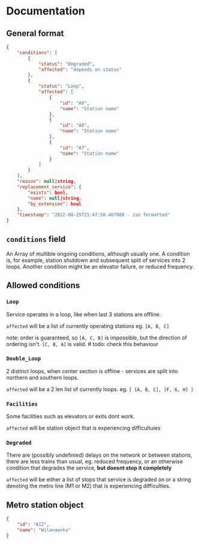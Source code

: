 # Documentation
## General format
```json
{
    "conditions": [
        {
            "status": "Degraded",
            "affected": "depends on status"
        },
        {
            "status": "Loop",
            "affected": [
                {
                    "id": "A9",
                    "name": "Station name"
                },
                {
                    "id": "A8",
                    "name": "Station name"
                },
                {
                    "id": "A7",
                    "name": "Station name"
                }
            ]
        }
    ],
    "reason": null|string,
    "replacement_service": {
        "exists": bool,
        "name": null|string,
        "by_extension": bool
    },
    "timestamp": "2022-08-25T21:47:50.467988 - iso formatted"
}
```

## `conditions` field
An Array of multible ongoing conditions, although usually one. A condition is, for example, station shutdown and subsequent split of services into 2 loops. Another condition might be an elevator failure, or reduced frequency.


## Allowed conditions
### `Loop`
Service operates in a loop, like when last 3 stations are offline.

`affected` will be a list of currently operating stations eg. `[A, B, C]`

note: order is guaranteed, so `[A, C, B]` is impossible, but the direction of ordering isn't. `[C, B, A]` is valid.  # todo: check this behaviour

### `Double_Loop`
2 distinct loops, when center section is offline - services are split into northern and southern loops.

`affected` will be a 2 len list of currently loops. eg. `[ [A, B, C], [F, G, H] ]`

### `Facilities`
Some facilities such as elevators or exits dont work.

`affected` will be station object that is experiencing difficultuies

### `Degraded`
There are (possibly undefinied) delays on the network or between stations, there are less trains than usual, eg. reduced frequency, or an otherwise condition that degrades the service, **but doesnt stop it completely**

`affected` will be either a list of stops that service is degraded on or a string denoting the metro line (M1 or M2) that is experiencing difficulties.

## Metro station object
```json
{
    "id": "A12",
    "name": "Wilanowska"
}
```